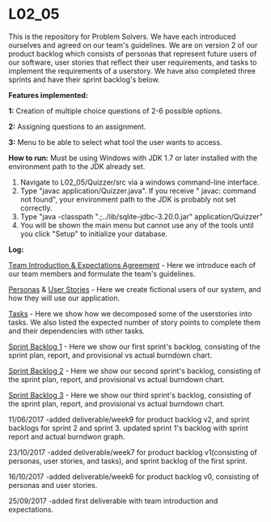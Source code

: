 # L02_05
This is the repository for Problem Solvers. We have each introduced ourselves and agreed on our team's guidelines. We are on version 2 of our product backlog which consists of personas that represent future users of our software, user stories that reflect their user requirements, and tasks to implement the requirements of a userstory. We have also completed three sprints and have their sprint backlog's below.

**Features implemented:** 

**1:** Creation of multiple choice questions of 2-6 possible options.

**2:** Assigning questions to an assignment.   

**3:** Menu to be able to select what tool the user wants to access.

**How to run:** Must be using Windows with JDK 1.7 or later installed with the environment path to the JDK already set.

1. Navigate to L02_05/Quizzer/src via a windows command-line interface.
2. Type "javac application/Quizzer.java". If you receive " javac: command not found", your environment path to the JDK is probably not set correctly.
3. Type "java -classpath ".;../lib/sqlite-jdbc-3.20.0.jar" application/Quizzer"
4. You will be shown the main menu but cannot use any of the tools until you click "Setup" to initialize your database.

**Log:**

[Team Introduction & Expectations Agreement](https://www.github.com/CSCC01F17/L02_05/blob/master/deliverables/week4/deliverable_1.pdf) - Here we introduce each of our team members and formulate the team's guidelines.

[Personas](https://www.github.com/CSCC01F17/L02_05/blob/master/deliverables/week9/Personas_v2.pdf) & [User Stories](https://www.github.com/CSCC01F17/L02_05/blob/master/deliverables/week9/UserStories_v2.pdf) - Here we create fictional users of our system, and how they will use our application. 

[Tasks](https://github.com/CSCC01F17/L02_05/blob/master/deliverables/week9/Tasks_v2.pdf) - Here we show how we decomposed some of the userstories into tasks. We also listed the expected number of story points to complete them and their dependencies with other tasks.

[Sprint Backlog 1](https://github.com/CSCC01F17/L02_05/blob/master/deliverables/week9/Sprint1_Backlog.pdf) - Here we show our first sprint's backlog, consisting of the sprint plan, report, and provisional vs actual burndown chart.

[Sprint Backlog 2](https://github.com/CSCC01F17/L02_05/blob/master/deliverables/week9/Sprint2_Backlog.pdf) - Here we show our second sprint's backlog, consisting of the sprint plan, report, and provisional vs actual burndown chart.

[Sprint Backlog 3](https://github.com/CSCC01F17/L02_05/blob/master/deliverables/week9/Sprint3_Backlog.pdf) - Here we show our third sprint's backlog, consisting of the sprint plan, report, and provisional vs actual burndown chart.

11/06/2017 
-added deliverable/week9 for product backlog v2, and sprint backlogs for sprint 2 and sprint 3. updated sprint 1's backlog with sprint report and actual burndwon graph.

23/10/2017
-added deliverable/week7 for product backlog v1(consisting of personas, user stories, and tasks), and sprint backlog of the first sprint.

16/10/2017
-added deliverable/week6 for product backlog v0, consisting of personas and user stories.

25/09/2017
-added first deliverable with team introduction and expectations.